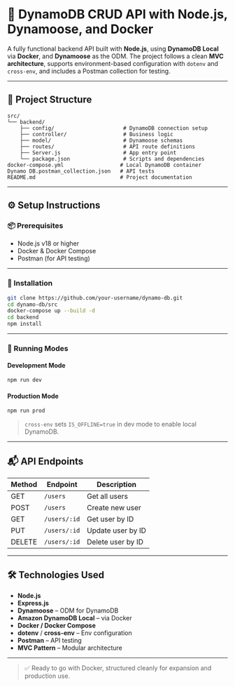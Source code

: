 # 🚀 DynamoDB CRUD API with Node.js, Dynamoose, and Docker

A fully functional backend API built with **Node.js**, using **DynamoDB Local** via **Docker**, and **Dynamoose** as the ODM. The project follows a clean **MVC architecture**, supports environment-based configuration with `dotenv` and `cross-env`, and includes a Postman collection for testing.

---

## 📁 Project Structure

```
src/
└── backend/
    ├── config/                      # DynamoDB connection setup
    ├── controller/                  # Business logic
    ├── model/                       # Dynamoose schemas
    ├── routes/                      # API route definitions
    ├── Server.js                    # App entry point
    └── package.json                 # Scripts and dependencies
docker-compose.yml                  # Local DynamoDB container
Dynamo DB.postman_collection.json   # API tests
README.md                           # Project documentation
```

---

## ⚙️ Setup Instructions

### 📦 Prerequisites

- Node.js v18 or higher
- Docker & Docker Compose
- Postman (for API testing)

---

### 🔧 Installation

```bash
git clone https://github.com/your-username/dynamo-db.git
cd dynamo-db/src
docker-compose up --build -d
cd backend
npm install
```

---

### 📝 Running Modes

#### Development Mode

```bash
npm run dev
```

#### Production Mode

```bash
npm run prod
```

> `cross-env` sets `IS_OFFLINE=true` in dev mode to enable local DynamoDB.

---

## 📬 API Endpoints

| Method | Endpoint     | Description       |
|--------|--------------|-------------------|
| GET    | `/users`     | Get all users     |
| POST   | `/users`     | Create new user   |
| GET    | `/users/:id` | Get user by ID    |
| PUT    | `/users/:id` | Update user by ID |
| DELETE | `/users/:id` | Delete user by ID |

---

## 🛠 Technologies Used

- **Node.js**
- **Express.js**
- **Dynamoose** – ODM for DynamoDB
- **Amazon DynamoDB Local** – via Docker
- **Docker / Docker Compose**
- **dotenv** / **cross-env** – Env configuration
- **Postman** – API testing
- **MVC Pattern** – Modular architecture

---

> ✅ Ready to go with Docker, structured cleanly for expansion and production use.
